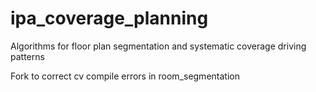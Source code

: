 # ipa_coverage_planning
Algorithms for floor plan segmentation and systematic coverage driving patterns


Fork to correct cv compile errors in room_segmentation
